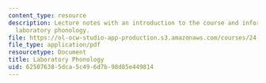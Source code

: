 ```yaml
---
content_type: resource
description: Lecture notes with an introduction to the course and information about
  laboratory phonology.
file: https://ol-ocw-studio-app-production.s3.amazonaws.com/courses/24-910-topics-in-linguistic-theory-laboratory-phonology-spring-2007/625076385dca5c496d7b98d85e449814_lec1.pdf
file_type: application/pdf
resourcetype: Document
title: Laboratory Phonology
uid: 62507638-5dca-5c49-6d7b-98d85e449814
---
```

